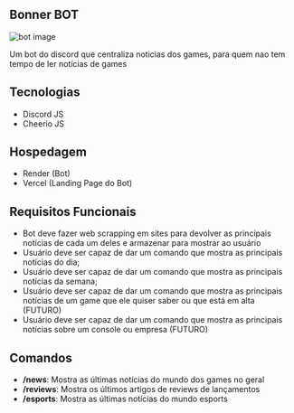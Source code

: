## Bonner BOT
![bot image](https://uploaddeimagens.com.br/images/004/762/917/full/bonner.png?1711738327)

Um bot do discord que centraliza noticias dos games, para quem nao tem tempo de ler notícias de games

## Tecnologias
- Discord JS
- Cheerio JS

## Hospedagem
- Render (Bot)
- Vercel (Landing Page do Bot)

## Requisitos Funcionais
- Bot deve fazer web scrapping em sites para devolver as principais notícias de cada um deles e armazenar para mostrar ao usuário
- Usuário deve ser capaz de dar um comando que mostra as principais notícias do dia;
- Usuário deve ser capaz de dar um comando que mostra as principais notícias da semana;
- Usuário deve ser capaz de dar um comando que mostra as principais notícias de um game que ele quiser saber ou que está em alta (FUTURO)
- Usuário deve ser capaz de dar um comando que mostra as principais notícias sobre um console ou empresa (FUTURO)

## Comandos
- **/news**: Mostra as últimas notícias do mundo dos games no geral
- **/reviews**: Mostra os últimos artigos de reviews de lançamentos
- **/esports**: Mostra as últimas notícias do mundo esports

